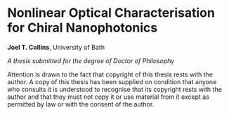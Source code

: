 # Nonlinear Optical Characterisation for Chiral Nanophotonics

**Joel T. Collins**, University of Bath

*A thesis submitted for the degree of Doctor of Philosophy*

Attention is drawn to the fact that copyright of this thesis rests with the author. A copy of this thesis has been supplied on condition that anyone who consults it is understood to recognise that its copyright rests with the author and that they must not copy it or use material from it except as permitted by law or with the consent of the author. 
